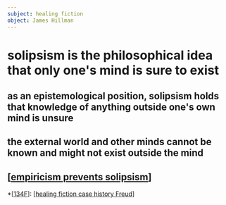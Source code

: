 ```yaml
---
subject: healing fiction
object: James Hillman
--- 
```

# solipsism is the philosophical idea that only one's mind is sure to exist
## as an epistemological position, solipsism holds that knowledge of anything outside one's own mind is unsure
## the external world and other minds cannot be known and might not exist outside the mind
## [[empiricism prevents solipsism]]  
 
*[[134F]]: [[healing fiction case history Freud]]  

[//begin]: # "Autogenerated link references for markdown compatibility"
[empiricism prevents solipsism]: empiricism-prevents-solipsism "empiricism philosophically “the egocentric predicament” (according to A. J. Ayer) prevents "
[134F]: 134f "134F"
[healing fiction case history Freud]: healing-fiction-case-history-freud "The Fiction of Case History: A Round with Freud"
[//end]: # "Autogenerated link references"